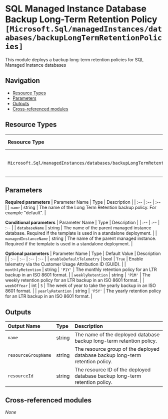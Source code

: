 # SQL Managed Instance Database Backup Long-Term Retention Policy `[Microsoft.Sql/managedInstances/databases/backupLongTermRetentionPolicies]`

This module deploys a backup long-term retention policies for SQL Managed Instance databases

## Navigation

- [Resource Types](#Resource-Types)
- [Parameters](#Parameters)
- [Outputs](#Outputs)
- [Cross-referenced modules](#Cross-referenced-modules)

## Resource Types

| Resource Type | API Version |
| :-- | :-- |
| `Microsoft.Sql/managedInstances/databases/backupLongTermRetentionPolicies` | [2021-02-01-preview](https://docs.microsoft.com/en-us/azure/templates/Microsoft.Sql/2021-02-01-preview/managedInstances/databases/backupLongTermRetentionPolicies) |

## Parameters

**Required parameters**
| Parameter Name | Type | Description |
| :-- | :-- | :-- |
| `name` | string | The name of the Long Term Retention backup policy. For example "default". |

**Conditional parameters**
| Parameter Name | Type | Description |
| :-- | :-- | :-- |
| `databaseName` | string | The name of the parent managed instance database. Required if the template is used in a standalone deployment. |
| `managedInstanceName` | string | The name of the parent managed instance. Required if the template is used in a standalone deployment. |

**Optional parameters**
| Parameter Name | Type | Default Value | Description |
| :-- | :-- | :-- | :-- |
| `enableDefaultTelemetry` | bool | `True` | Enable telemetry via the Customer Usage Attribution ID (GUID). |
| `monthlyRetention` | string | `'P1Y'` | The monthly retention policy for an LTR backup in an ISO 8601 format. |
| `weeklyRetention` | string | `'P1M'` | The weekly retention policy for an LTR backup in an ISO 8601 format. |
| `weekOfYear` | int | `5` | The week of year to take the yearly backup in an ISO 8601 format. |
| `yearlyRetention` | string | `'P5Y'` | The yearly retention policy for an LTR backup in an ISO 8601 format. |


## Outputs

| Output Name | Type | Description |
| :-- | :-- | :-- |
| `name` | string | The name of the deployed database backup long-term retention policy. |
| `resourceGroupName` | string | The resource group of the deployed database backup long-term retention policy. |
| `resourceId` | string | The resource ID of the deployed database backup long-term retention policy. |

## Cross-referenced modules

_None_
